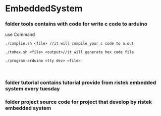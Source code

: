 # EmbeddedSystem

<h3>folder tools contains with code for write c code to arduino
</h3>
use Command</br>
<code>
./complie.sh &lt;file&gt; //it will compile your c code to a.out</code></br><code>
./tohex.sh &lt;file&gt; &lt;output&gt;//it will generate hex code file</code></br><code>
./program-arduino &lt;tty dev&gt; &lt;file&gt;</br>
</code></br>
<h3>folder tutorial contains tutorial provide from ristek embedded system every tuesday
</h3>
<h3>folder project source code for project that develop by ristek embedded system
</h3>
